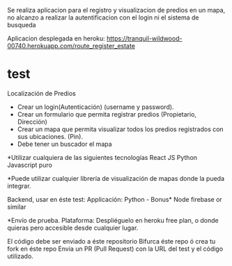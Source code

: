 
Se realiza aplicacion para el registro y visualizacion de predios en un mapa, no alcanzo a realizar la autentificacion con el login ni el sistema de busqueda

Aplicacion desplegada en heroku: https://tranquil-wildwood-00740.herokuapp.com/route_register_estate


# test

Localización de Predios

- Crear un login(Autenticación) (username y password).
- Crear un formulario que permita registrar predios (Propietario, Dirección)
- Crear un mapa que permita visualizar todos los predios registrados con sus ubicaciones. (Pin).
- Debe tener un buscador el mapa

*Utilizar cualquiera de las siguientes tecnologías
React JS
Python
Javascript puro

*Puede utilizar cualquier librería de visualización de mapas donde la pueda integrar.


Backend, usar en éste test:
Applicación:
Python - Bonus*
Node
firebase or similar

*Envío de prueba.
Plataforma:
Despliéguelo en heroku free plan, o donde quieras pero accesible desde cualquier lugar.

El código debe ser enviado a éste repositorio
Bifurca éste repo ó crea tu fork en éste repo
Envia un PR (Pull Request) con la URL del test y el código utilizado.


